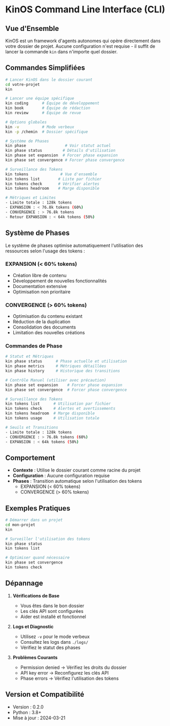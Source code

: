 # KinOS Command Line Interface (CLI)

## Vue d'Ensemble

KinOS est un framework d'agents autonomes qui opère directement dans votre dossier de projet. Aucune configuration n'est requise - il suffit de lancer la commande `kin` dans n'importe quel dossier.

## Commandes Simplifiées

```bash
# Lancer KinOS dans le dossier courant
cd votre-projet
kin

# Lancer une équipe spécifique
kin coding      # Équipe de développement
kin book        # Équipe de rédaction
kin review      # Équipe de revue

# Options globales
kin -v          # Mode verbeux
kin -p /chemin  # Dossier spécifique

# Système de Phases
kin phase                 # Voir statut actuel
kin phase status         # Détails d'utilisation
kin phase set expansion  # Forcer phase expansion
kin phase set convergence # Forcer phase convergence

# Surveillance des Tokens
kin tokens              # Vue d'ensemble
kin tokens list        # Liste par fichier
kin tokens check       # Vérifier alertes
kin tokens headroom    # Marge disponible

# Métriques et Limites
- Limite totale : 128k tokens
- EXPANSION : < 76.8k tokens (60%)
- CONVERGENCE : > 76.8k tokens
- Retour EXPANSION : < 64k tokens (50%)
```

## Système de Phases

Le système de phases optimise automatiquement l'utilisation des ressources selon l'usage des tokens :

### EXPANSION (< 60% tokens)
- Création libre de contenu
- Développement de nouvelles fonctionnalités
- Documentation extensive
- Optimisation non prioritaire

### CONVERGENCE (> 60% tokens)
- Optimisation du contenu existant
- Réduction de la duplication
- Consolidation des documents
- Limitation des nouvelles créations

### Commandes de Phase
```bash
# Statut et Métriques
kin phase status      # Phase actuelle et utilisation
kin phase metrics     # Métriques détaillées
kin phase history     # Historique des transitions

# Contrôle Manuel (utiliser avec précaution)
kin phase set expansion    # Forcer phase expansion
kin phase set convergence  # Forcer phase convergence

# Surveillance des Tokens
kin tokens list      # Utilisation par fichier
kin tokens check     # Alertes et avertissements
kin tokens headroom  # Marge disponible
kin tokens usage     # Utilisation totale

# Seuils et Transitions
- Limite totale : 128k tokens
- CONVERGENCE : > 76.8k tokens (60%)
- EXPANSION : < 64k tokens (50%)
```

## Comportement

- **Contexte** : Utilise le dossier courant comme racine du projet
- **Configuration** : Aucune configuration requise
- **Phases** : Transition automatique selon l'utilisation des tokens
  * EXPANSION (< 60% tokens)
  * CONVERGENCE (> 60% tokens)

## Exemples Pratiques

```bash
# Démarrer dans un projet
cd mon-projet
kin

# Surveiller l'utilisation des tokens
kin phase status
kin tokens list

# Optimiser quand nécessaire
kin phase set convergence
kin tokens check
```

## Dépannage

1. **Vérifications de Base**
   - Vous êtes dans le bon dossier
   - Les clés API sont configurées
   - Aider est installé et fonctionnel

2. **Logs et Diagnostic**
   - Utilisez `-v` pour le mode verbeux
   - Consultez les logs dans `./logs/`
   - Vérifiez le statut des phases

3. **Problèmes Courants**
   - Permission denied → Vérifiez les droits du dossier
   - API key error → Reconfigurez les clés API
   - Phase errors → Vérifiez l'utilisation des tokens

## Version et Compatibilité

- Version : 0.2.0
- Python : 3.8+
- Mise à jour : 2024-03-21
